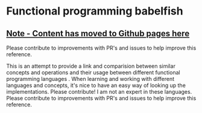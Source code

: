 # Functional programming babelfish

##  [Note - Content has moved to Github pages here](https://github.com/hakonrossebo/functional-programming-babelfish)
Please contribute to improvements with PR's and issues to help improve this reference.

This is an attempt to provide a link and comparision between similar concepts and operations and their usage between different functional programming languages . When learning and working with different languages and concepts, it's nice to have an easy way of looking up the implementations. Please contribute! I am not an expert in these languages. Please contribute to improvements with PR's and issues to help improve this reference.
